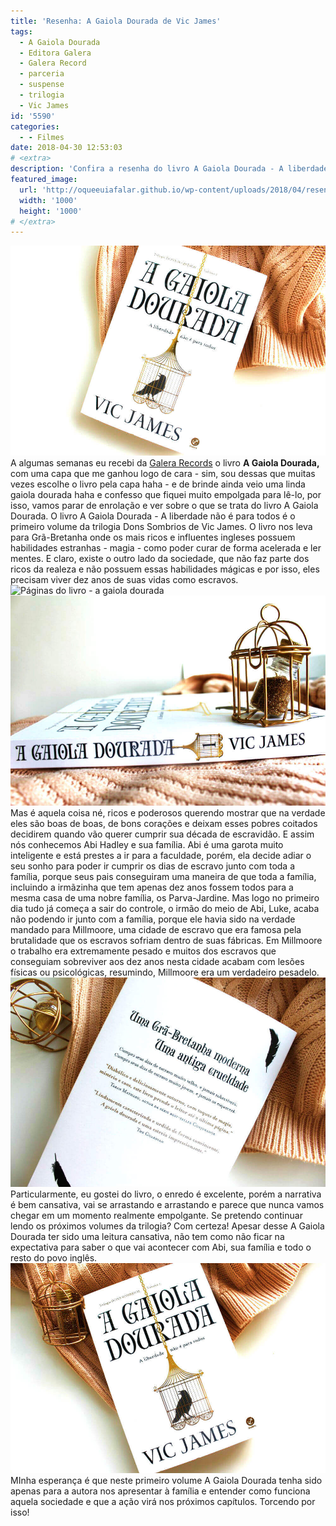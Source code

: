 ```yaml
---
title: 'Resenha: A Gaiola Dourada de Vic James'
tags:
  - A Gaiola Dourada
  - Editora Galera
  - Galera Record
  - parceria
  - suspense
  - trilogia
  - Vic James
id: '5590'
categories:
  - - Filmes
date: 2018-04-30 12:53:03
# <extra>
description: 'Confira a resenha do livro A Gaiola Dourada - A liberdade não é para todos é o primeiro volume da trilogia Dons Sombrios de Vic James.'
featured_image: 
  url: 'http://oqueeuiafalar.github.io/wp-content/uploads/2018/04/resenha-livro-a-gaiola-dourada.jpg'
  width: '1000'
  height: '1000'
# </extra>
---
```


![Capa do livro - A Gaiola Dourada](/wp-content/uploads/2018/04/capa-do-livro-a-gaiola-dourada-de-vic-james-1.jpg) A algumas semanas eu recebi da [Galera Records](http://www.record.com.br/livro_sinopse.asp?id_livro=30028) o livro **A Gaiola Dourada,** com uma capa que me ganhou logo de cara - sim, sou dessas que muitas vezes escolhe o livro pela capa haha - e de brinde ainda veio uma linda gaiola dourada haha e confesso que fiquei muito empolgada para lê-lo, por isso, vamos parar de enrolação e ver sobre o que se trata do livro A Gaiola Dourada. O livro A Gaiola Dourada - A liberdade não é para todos é o primeiro volume da trilogia Dons Sombrios de Vic James. O livro nos leva para Grã-Bretanha onde os mais ricos e influentes ingleses possuem habilidades estranhas - magia - como poder curar de forma acelerada e ler mentes. E claro, existe o outro lado da sociedade, que não faz parte dos ricos da realeza e não possuem essas habilidades mágicas e por isso, eles precisam viver dez anos de suas vidas como escravos. ![Páginas do livro - a gaiola dourada](/wp-content/uploads/2018/04/páginas-livro-a-gaiola-dourada-1.jpg) ![Resumo do livro - A gaiola dourada](/wp-content/uploads/2018/04/lombada-livro-a-gaiola-dourada-1.jpg) Mas é aquela coisa né, ricos e poderosos querendo mostrar que na verdade eles são boas de boas, de bons corações e deixam esses pobres coitados decidirem quando vão querer cumprir sua década de escravidão. E assim nós conhecemos Abi Hadley e sua família. Abi é uma garota muito inteligente e está prestes a ir para a faculdade, porém, ela decide adiar o seu sonho para poder ir cumprir os dias de escravo junto com toda a família, porque seus pais conseguiram uma maneira de que toda a família, incluindo a irmãzinha que tem apenas dez anos fossem todos para a mesma casa de uma nobre família, os Parva-Jardine.  Mas logo no primeiro dia tudo já começa a sair do controle, o irmão do meio de Abi, Luke, acaba não podendo ir junto com a família, porque ele havia sido na verdade mandado para Millmoore, uma cidade de escravo que era famosa pela brutalidade que os escravos sofriam dentro de suas fábricas. Em Millmoore o trabalho era extremamente pesado e muitos dos escravos que conseguiam sobreviver aos dez anos nesta cidade acabam com lesões físicas ou psicológicas, resumindo, Millmoore era um verdadeiro pesadelo. ![contra capa do livro a gaiola dourada](/wp-content/uploads/2018/04/contra-capa-livro-a-gaiola-dourada-1.jpg) Particularmente, eu gostei do livro, o enredo é excelente, porém a narrativa é bem cansativa, vai se arrastando e arrastando e parece que nunca vamos chegar em um momento realmente empolgante.  Se pretendo continuar lendo os próximos volumes da trilogia? Com certeza! Apesar desse A Gaiola Dourada ter sido uma leitura cansativa, não tem como não ficar na expectativa para saber o que vai acontecer com Abi, sua família e todo o resto do povo inglês. ![resenha do livro - a gaiola dourada](/wp-content/uploads/2018/04/resenha-livro-a-gaiola-dourada-1.jpg) MInha esperança é que neste primeiro volume A Gaiola Dourada tenha sido apenas para a autora nos apresentar à família e entender como funciona aquela sociedade e que a ação virá nos próximos capítulos. Torcendo por isso!
